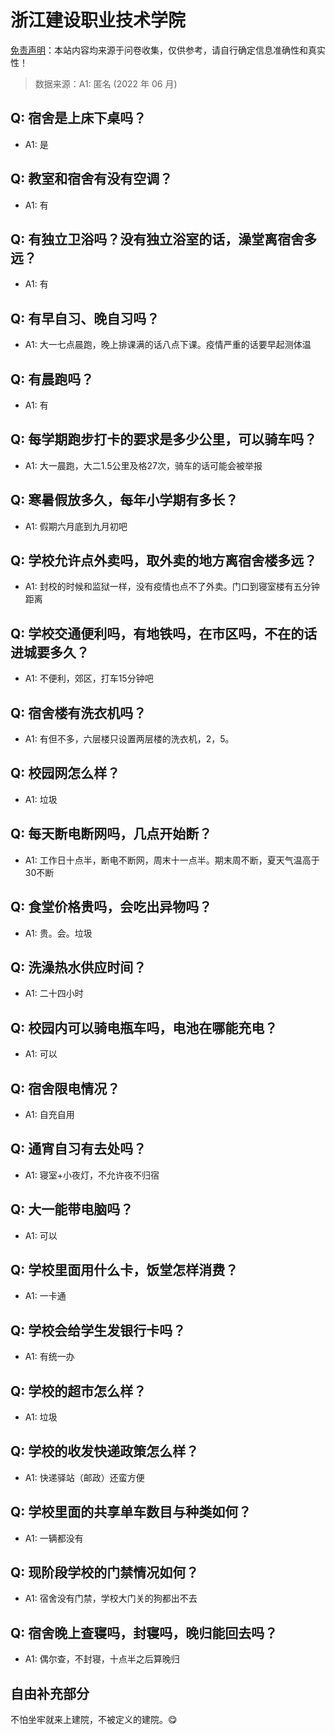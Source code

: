 # 浙江建设职业技术学院

[免责声明](https://colleges.chat/#_3)：本站内容均来源于问卷收集，仅供参考，请自行确定信息准确性和真实性！

> 数据来源：A1: 匿名 (2022 年 06 月)

## Q: 宿舍是上床下桌吗？

- A1: 是

## Q: 教室和宿舍有没有空调？

- A1: 有

## Q: 有独立卫浴吗？没有独立浴室的话，澡堂离宿舍多远？

- A1: 有

## Q: 有早自习、晚自习吗？

- A1: 大一七点晨跑，晚上排课满的话八点下课。疫情严重的话要早起测体温

## Q: 有晨跑吗？

- A1: 有

## Q: 每学期跑步打卡的要求是多少公里，可以骑车吗？

- A1: 大一晨跑，大二1.5公里及格27次，骑车的话可能会被举报

## Q: 寒暑假放多久，每年小学期有多长？

- A1: 假期六月底到九月初吧

## Q: 学校允许点外卖吗，取外卖的地方离宿舍楼多远？

- A1: 封校的时候和监狱一样，没有疫情也点不了外卖。门口到寝室楼有五分钟距离

## Q: 学校交通便利吗，有地铁吗，在市区吗，不在的话进城要多久？

- A1: 不便利，郊区，打车15分钟吧

## Q: 宿舍楼有洗衣机吗？

- A1: 有但不多，六层楼只设置两层楼的洗衣机，2，5。

## Q: 校园网怎么样？

- A1: 垃圾

## Q: 每天断电断网吗，几点开始断？

- A1: 工作日十点半，断电不断网，周末十一点半。期末周不断，夏天气温高于30不断

## Q: 食堂价格贵吗，会吃出异物吗？

- A1: 贵。会。垃圾

## Q: 洗澡热水供应时间？

- A1: 二十四小时

## Q: 校园内可以骑电瓶车吗，电池在哪能充电？

- A1: 可以

## Q: 宿舍限电情况？

- A1: 自充自用

## Q: 通宵自习有去处吗？

- A1: 寝室+小夜灯，不允许夜不归宿

## Q: 大一能带电脑吗？

- A1: 可以

## Q: 学校里面用什么卡，饭堂怎样消费？

- A1: 一卡通

## Q: 学校会给学生发银行卡吗？

- A1: 有统一办

## Q: 学校的超市怎么样？

- A1: 垃圾

## Q: 学校的收发快递政策怎么样？

- A1: 快递驿站（邮政）还蛮方便

## Q: 学校里面的共享单车数目与种类如何？

- A1: 一辆都没有

## Q: 现阶段学校的门禁情况如何？

- A1: 宿舍没有门禁，学校大门关的狗都出不去

## Q: 宿舍晚上查寝吗，封寝吗，晚归能回去吗？

- A1: 偶尔查，不封寝，十点半之后算晚归

## 自由补充部分

不怕坐牢就来上建院，不被定义的建院。😋
